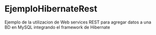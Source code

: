 # EjemploHibernateRest
Ejemplo de la utilizacion de Web services REST para agregar datos a una BD en MySQL integrando el framework de Hibernate
